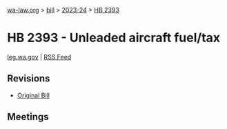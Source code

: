 [wa-law.org](/) > [bill](/bill/) > [2023-24](/bill/2023-24/) > [HB 2393](/bill/2023-24/hb/2393/)

# HB 2393 - Unleaded aircraft fuel/tax
[leg.wa.gov](https://app.leg.wa.gov/billsummary?BillNumber=2393&Year=2023&Initiative=false) | [RSS Feed](./rss.xml)

## Revisions
* [Original Bill](1/)

## Meetings